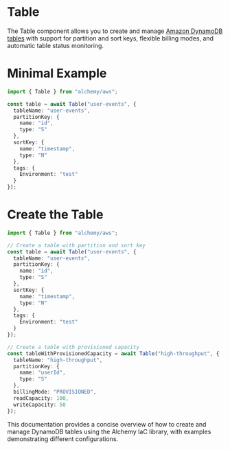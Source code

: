 # Table

The Table component allows you to create and manage [Amazon DynamoDB tables](https://docs.aws.amazon.com/amazondynamodb/latest/developerguide/Introduction.html) with support for partition and sort keys, flexible billing modes, and automatic table status monitoring.

# Minimal Example

```ts
import { Table } from "alchemy/aws";

const table = await Table("user-events", {
  tableName: "user-events",
  partitionKey: {
    name: "id",
    type: "S"
  },
  sortKey: {
    name: "timestamp",
    type: "N"
  },
  tags: {
    Environment: "test"
  }
});
```

# Create the Table

```ts
import { Table } from "alchemy/aws";

// Create a table with partition and sort key
const table = await Table("user-events", {
  tableName: "user-events",
  partitionKey: {
    name: "id",
    type: "S"
  },
  sortKey: {
    name: "timestamp",
    type: "N"
  },
  tags: {
    Environment: "test"
  }
});

// Create a table with provisioned capacity
const tableWithProvisionedCapacity = await Table("high-throughput", {
  tableName: "high-throughput",
  partitionKey: {
    name: "userId",
    type: "S"
  },
  billingMode: "PROVISIONED",
  readCapacity: 100,
  writeCapacity: 50
});
```

This documentation provides a concise overview of how to create and manage DynamoDB tables using the Alchemy IaC library, with examples demonstrating different configurations.